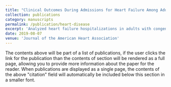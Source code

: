 ```yaml
---
title: "Clinical Outcomes During Admissions for Heart Failure Among Adults With Congenital Heart Disease"
collection: publications
category: manuscripts
permalink: /publication/heart-disease
excerpt: 'Analyzed heart failure hospitalizations in adults with congenital heart disease, finding they had longer stays, more complications, and higher in-hospital death rates compared to patients without congenital heart disease—highlighting the need for tailored care protocols.'
date: 2019-08-07
venue: 'Journal of the American Heart Association'
---
```

The contents above will be part of a list of publications, if the user clicks the link for the publication than the contents of section will be rendered as a full page, allowing you to provide more information about the paper for the reader. When publications are displayed as a single page, the contents of the above "citation" field will automatically be included below this section in a smaller font.

